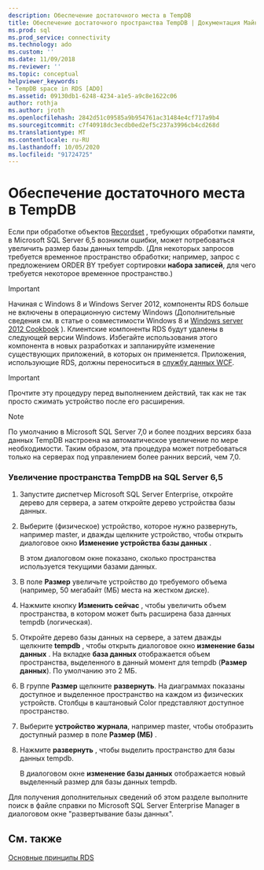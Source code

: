 ```yaml
---
description: Обеспечение достаточного места в TempDB
title: Обеспечение достаточного пространства TempDB | Документация Майкрософт
ms.prod: sql
ms.prod_service: connectivity
ms.technology: ado
ms.custom: ''
ms.date: 11/09/2018
ms.reviewer: ''
ms.topic: conceptual
helpviewer_keywords:
- TempDB space in RDS [ADO]
ms.assetid: 09130db1-6248-4234-a1e5-a9c8e1622c06
author: rothja
ms.author: jroth
ms.openlocfilehash: 2842d51c09585a9b954761ac31484e4cf717a9b4
ms.sourcegitcommit: c7f40918dc3ecdb0ed2ef5c237a3996cb4cd268d
ms.translationtype: MT
ms.contentlocale: ru-RU
ms.lasthandoff: 10/05/2020
ms.locfileid: "91724725"
---
```

# <a name="ensuring-sufficient-tempdb-space"></a>Обеспечение достаточного места в TempDB
Если при обработке объектов [Recordset](../../reference/ado-api/recordset-object-ado.md) , требующих обработки памяти, в Microsoft SQL Server 6,5 возникли ошибки, может потребоваться увеличить размер базы данных tempdb. (Для некоторых запросов требуется временное пространство обработки; например, запрос с предложением ORDER BY требует сортировки **набора записей**, для чего требуется некоторое временное пространство.)  
  
> [!IMPORTANT]
>  Начиная с Windows 8 и Windows Server 2012, компоненты RDS больше не включены в операционную систему Windows (Дополнительные сведения см. в статье о совместимости Windows 8 и [Windows server 2012 Cookbook](https://www.microsoft.com/download/details.aspx?id=27416) ). Клиентские компоненты RDS будут удалены в следующей версии Windows. Избегайте использования этого компонента в новых разработках и запланируйте изменение существующих приложений, в которых он применяется. Приложения, использующие RDS, должны переноситься в [службу данных WCF](/dotnet/framework/wcf/).  
  
> [!IMPORTANT]
>  Прочтите эту процедуру перед выполнением действий, так как не так просто сжимать устройство после его расширения.  
  
> [!NOTE]
>  По умолчанию в Microsoft SQL Server 7,0 и более поздних версиях база данных TempDB настроена на автоматическое увеличение по мере необходимости. Таким образом, эта процедура может потребоваться только на серверах под управлением более ранних версий, чем 7,0.  
  
### <a name="to-increase-the-tempdb-space-on-sql-server-65"></a>Увеличение пространства TempDB на SQL Server 6,5  
  
1.  Запустите диспетчер Microsoft SQL Server Enterprise, откройте дерево для сервера, а затем откройте дерево устройства базы данных.  
  
2.  Выберите (физическое) устройство, которое нужно развернуть, например master, и дважды щелкните устройство, чтобы открыть диалоговое окно **Изменение устройства базы данных** .  
  
     В этом диалоговом окне показано, сколько пространства используется текущими базами данных.  
  
3.  В поле **Размер** увеличьте устройство до требуемого объема (например, 50 мегабайт (МБ) места на жестком диске).  
  
4.  Нажмите кнопку **Изменить сейчас** , чтобы увеличить объем пространства, в котором может быть расширена база данных tempdb (логическая).  
  
5.  Откройте дерево базы данных на сервере, а затем дважды щелкните **tempdb** , чтобы открыть диалоговое окно **изменение базы данных** . На вкладке **база данных** отображается объем пространства, выделенного в данный момент для tempdb (**Размер данных**). По умолчанию это 2 МБ.  
  
6.  В группе **Размер** щелкните **развернуть**. На диаграммах показаны доступное и выделенное пространство на каждом из физических устройств. Столбцы в каштановый Color представляют доступное пространство.  
  
7.  Выберите **устройство журнала**, например master, чтобы отобразить доступный размер в поле **Размер (МБ)** .  
  
8.  Нажмите **развернуть** , чтобы выделить пространство для базы данных tempdb.  
  
     В диалоговом окне **изменение базы данных** отображается новый выделенный размер для базы данных tempdb.  
  
 Для получения дополнительных сведений об этом разделе выполните поиск в файле справки по Microsoft SQL Server Enterprise Manager в диалоговом окне "развертывание базы данных".  
  
## <a name="see-also"></a>См. также  
 [Основные принципы RDS](./rds-fundamentals.md)
